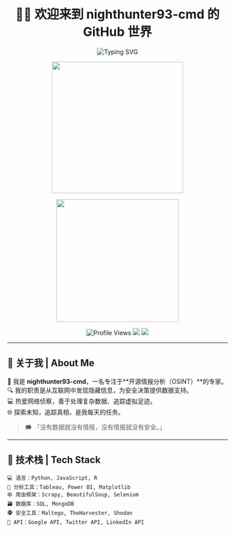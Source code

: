 <h1 align="center">🕵️‍♂️ 欢迎来到 nighthunter93-cmd 的 GitHub 世界</h1>

<p align="center">
  <img src="https://readme-typing-svg.herokuapp.com?font=Fira+Code&size=24&pause=1000&color=F7A800&center=true&vCenter=true&width=600&lines=OSINT+分析师上线...;正在侦测目标...;信息即力量⚡;追踪中...目标未锁定..." alt="Typing SVG">
</p>

<p align="center">
  <img src="https://media.giphy.com/media/3PucQv2yPL32GCZ3GE/giphy.gif" width="300">
</p>

<p align="center">
  <img src="https://media.giphy.com/media/xT1R9ZsqCoozGfyLMc/giphy.gif" width="280">
</p>

<p align="center">
  <img src="https://komarev.com/ghpvc/?username=nighthunter93-cmd&label=访客统计&color=blue&style=flat-square" alt="Profile Views"/>
  <img src="https://img.shields.io/github/followers/nighthunter93-cmd?label=关注者&style=social">
  <img src="https://img.shields.io/badge/专注领域-OSINT-critical?style=flat-square&logo=python">
</p>

---

## 🧠 关于我 | About Me

🎯 我是 **nighthunter93-cmd**，一名专注于**开源情报分析（OSINT）**的专家。  
🔍 我的职责是从互联网中发现隐藏信息，为安全决策提供数据支持。  
💻 热爱网络侦察，善于处理复杂数据、追踪虚拟足迹。  
🌐 探索未知，追踪真相，是我每天的任务。

> 🗯️ 「没有数据就没有情报，没有情报就没有安全。」

---

## 🧰 技术栈 | Tech Stack

```plaintext
💻 语言：Python, JavaScript, R
🧠 分析工具：Tableau, Power BI, Matplotlib
🕸️ 爬虫框架：Scrapy, BeautifulSoup, Selenium
🗃️ 数据库：SQL, MongoDB
🕵️ 安全工具：Maltego, TheHarvester, Shodan
🔗 API：Google API, Twitter API, LinkedIn API

